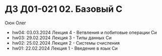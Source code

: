 # ДЗ Д01-021 02. Базовый С

Оюн Олег

- hw04: 03.03.2024 Лекция 4 - Ветвления и побитовые операции Си
- hw03: 29.02.2024 Лекция 3 - Типы данных Си
- hw02: 25.02.2024 Лекция 2 - Системы счисления
- hw01: 22.02.2024 Лекция 1 - Введение в язык Си
